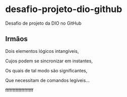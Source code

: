 # desafio-projeto-dio-github
Desafio de projeto da DIO no GitHub

## Irmãos

Dois elementos lógicos intangíveis,

Cujos podem se sincronizar em instantes,

Os quais de tal modo são significantes,

Que necessitam de comandos legíveis...


fffffffffffffffffff
